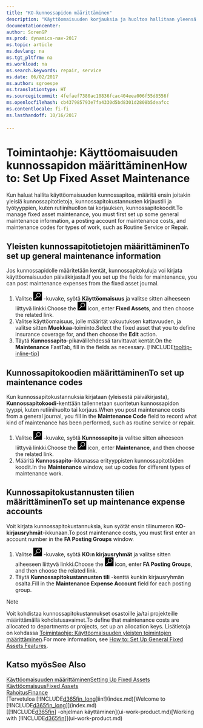 ```yaml
---
title: "KO-kunnossapidon määrittäminen"
description: "Käyttöomaisuuden korjauksia ja huoltoa hallitaan yleensä määrittämällä kunnossapidon perustiedot, työn tyyppikoodit ja kustannusten kirjaustili."
documentationcenter: 
author: SorenGP
ms.prod: dynamics-nav-2017
ms.topic: article
ms.devlang: na
ms.tgt_pltfrm: na
ms.workload: na
ms.search.keywords: repair, service
ms.date: 06/02/2017
ms.author: sgroespe
ms.translationtype: HT
ms.sourcegitcommit: 4fefaef7380ac10836fcac404eea006f55d8556f
ms.openlocfilehash: cb437985793e7fa4330d5bd8301d2808b5deafcc
ms.contentlocale: fi-fi
ms.lasthandoff: 10/16/2017

---
```

# <a name="how-to-set-up-fixed-asset-maintenance"></a><span data-ttu-id="fb56c-103">Toimintaohje: Käyttöomaisuuden kunnossapidon määrittäminen</span><span class="sxs-lookup"><span data-stu-id="fb56c-103">How to: Set Up Fixed Asset Maintenance</span></span>
<span data-ttu-id="fb56c-104">Kun haluat hallita käyttöomaisuuden kunnossapitoa, määritä ensin joitakin yleisiä kunnossapitotietoja, kunnossapitokustannusten kirjaustili ja työtyyppien, kuten rutiinihuollon tai korjauksen, kunnossapitokoodit.</span><span class="sxs-lookup"><span data-stu-id="fb56c-104">To manage fixed asset maintenance, you must first set up some general maintenance information, a posting account for maintenance costs, and maintenance codes for types of work, such as Routine Service or Repair.</span></span>

## <a name="to-set-up-general-maintenance-information"></a><span data-ttu-id="fb56c-105">Yleisten kunnossapitotietojen määrittäminen</span><span class="sxs-lookup"><span data-stu-id="fb56c-105">To set up general maintenance information</span></span>
<span data-ttu-id="fb56c-106">Jos kunnossapidolle määritetään kentät, kunnossapitokuluja voi kirjata käyttöomaisuuden päiväkirjasta.</span><span class="sxs-lookup"><span data-stu-id="fb56c-106">If you set up the fields for maintenance, you can post maintenance expenses from the fixed asset journal.</span></span>

1. <span data-ttu-id="fb56c-107">Valitse ![Etsi sivu tai raportti](media/ui-search/search_small.png "Etsi sivu tai raportti -kuvake") -kuvake, syötä **Käyttöomaisuus** ja valitse sitten aiheeseen liittyvä linkki.</span><span class="sxs-lookup"><span data-stu-id="fb56c-107">Choose the ![Search for Page or Report](media/ui-search/search_small.png "Search for Page or Report icon") icon, enter **Fixed Assets**, and then choose the related link.</span></span>
2. <span data-ttu-id="fb56c-108">Valitse käyttöomaisuus, jolle määrität vakuutuksen kattavuuden, ja valitse sitten **Muokkaa**-toiminto.</span><span class="sxs-lookup"><span data-stu-id="fb56c-108">Select the fixed asset that you to define insurance coverage for, and then choose the **Edit** action.</span></span>
3. <span data-ttu-id="fb56c-109">Täytä **Kunnossapito**-pikavälilehdessä tarvittavat kentät.</span><span class="sxs-lookup"><span data-stu-id="fb56c-109">On the **Maintenance** FastTab, fill in the fields as necessary.</span></span> [!INCLUDE[tooltip-inline-tip](includes/tooltip-inline-tip_md.md)]

## <a name="to-set-up-maintenance-codes"></a><span data-ttu-id="fb56c-110">Kunnossapitokoodien määrittäminen</span><span class="sxs-lookup"><span data-stu-id="fb56c-110">To set up maintenance codes</span></span>
<span data-ttu-id="fb56c-111">Kun kunnossapitokustannuksia kirjataan (yleisestä päiväkirjasta), **Kunnossapitokoodi**-kenttään tallennetaan suoritetun kunnossapidon tyyppi, kuten rutiinihuolto tai korjaus.</span><span class="sxs-lookup"><span data-stu-id="fb56c-111">When you post maintenance costs from a general journal, you fill in the **Maintenance Code** field to record what kind of maintenance has been performed, such as routine service or repair.</span></span>

1. <span data-ttu-id="fb56c-112">Valitse ![Etsi sivu tai raportti](media/ui-search/search_small.png "Etsi sivu tai raportti -kuvake") -kuvake, syötä **Kunnossapito** ja valitse sitten aiheeseen liittyvä linkki.</span><span class="sxs-lookup"><span data-stu-id="fb56c-112">Choose the ![Search for Page or Report](media/ui-search/search_small.png "Search for Page or Report icon") icon, enter **Maintenance**, and then choose the related link.</span></span>
2. <span data-ttu-id="fb56c-113">Määritä **Kunnossapito**-ikkunassa erityyppisten kunnossapitotöiden koodit.</span><span class="sxs-lookup"><span data-stu-id="fb56c-113">In the **Maintenance** window, set up codes for different types of maintenance work.</span></span>

## <a name="to-set-up-maintenance-expense-accounts"></a><span data-ttu-id="fb56c-114">Kunnossapitokustannusten tilien määrittäminen</span><span class="sxs-lookup"><span data-stu-id="fb56c-114">To set up maintenance expense accounts</span></span>
<span data-ttu-id="fb56c-115">Voit kirjata kunnossapitokustannuksia, kun syötät ensin tilinumeron **KO-kirjausryhmät**-ikkunaan.</span><span class="sxs-lookup"><span data-stu-id="fb56c-115">To post maintenance costs, you must first enter an account number in the **FA Posting Groups** window.</span></span>

1. <span data-ttu-id="fb56c-116">Valitse ![Etsi sivu tai raportti](media/ui-search/search_small.png "Etsi sivu tai raportti -kuvake") -kuvake, syötä **KO:n kirjausryhmät** ja valitse sitten aiheeseen liittyvä linkki.</span><span class="sxs-lookup"><span data-stu-id="fb56c-116">Choose the ![Search for Page or Report](media/ui-search/search_small.png "Search for Page or Report icon") icon, enter **FA Posting Groups**, and then choose the related link.</span></span>
2. <span data-ttu-id="fb56c-117">Täytä **Kunnossapitokustannusten tili** -kenttä kunkin kirjausryhmän osalta.</span><span class="sxs-lookup"><span data-stu-id="fb56c-117">Fill in the **Maintenance Expense Account** field for each posting group.</span></span>

> [!NOTE]  
>   <span data-ttu-id="fb56c-118">Voit kohdistaa kunnossapitokustannukset osastoille ja/tai projekteille määrittämällä kohdistusavaimet.</span><span class="sxs-lookup"><span data-stu-id="fb56c-118">To define that maintenance costs are allocated to departments or projects, set up an allocation keys.</span></span> <span data-ttu-id="fb56c-119">Lisätietoja on kohdassa [Toimintaohje: Käyttöomaisuuden yleisten toimintojen määrittäminen](fa-how-setup-general.md).</span><span class="sxs-lookup"><span data-stu-id="fb56c-119">For more information, see [How to: Set Up General Fixed Assets Features](fa-how-setup-general.md).</span></span>

## <a name="see-also"></a><span data-ttu-id="fb56c-120">Katso myös</span><span class="sxs-lookup"><span data-stu-id="fb56c-120">See Also</span></span>
[<span data-ttu-id="fb56c-121">Käyttöomaisuuden määrittäminen</span><span class="sxs-lookup"><span data-stu-id="fb56c-121">Setting Up Fixed Assets</span></span>](fa-setup.md)  
[<span data-ttu-id="fb56c-122">Käyttöomaisuus</span><span class="sxs-lookup"><span data-stu-id="fb56c-122">Fixed Assets</span></span>](fa-manage.md)  
[<span data-ttu-id="fb56c-123">Rahoitus</span><span class="sxs-lookup"><span data-stu-id="fb56c-123">Finance</span></span>](finance.md)  
<span data-ttu-id="fb56c-124">[Tervetuloa [!INCLUDE[d365fin_long](includes/d365fin_long_md.md)]iin!](index.md)</span><span class="sxs-lookup"><span data-stu-id="fb56c-124">[Welcome to [!INCLUDE[d365fin_long](includes/d365fin_long_md.md)]](index.md)</span></span>  
<span data-ttu-id="fb56c-125">[[!INCLUDE[d365fin](includes/d365fin_md.md)] -ohjelman käyttäminen](ui-work-product.md)</span><span class="sxs-lookup"><span data-stu-id="fb56c-125">[Working with [!INCLUDE[d365fin](includes/d365fin_md.md)]](ui-work-product.md)</span></span>

